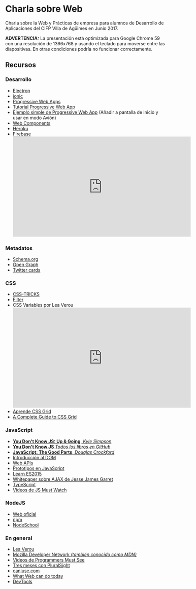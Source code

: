 # Charla sobre Web 

Charla sobre la Web y Prácticas de empresa para alumnos de Desarrollo de Aplicaciones del CIFP Villa de Agüimes en Junio 2017.

**ADVERTENCIA:** La presentación está optimizada para Google Chrome 59 con una resolución de 1366x768 y usando el teclado para moverse entre las diapositivas. En otras condiciones podría no funcionar correctamente.

## Recursos

### Desarrollo
  - [Electron](https://electron.atom.io/)
  - [ionic](https://ionicframework.com/)
  - [Progressive Web Apps](https://developers.google.com/web/progressive-web-apps/)
  - [Tutorial Progressive Web App](https://developers.google.com/web/fundamentals/getting-started/codelabs/your-first-pwapp/)
  - [Ejemplo simple de Progressive Web App](http://airhorner.com) (Añadir a pantalla de inicio y usar en modo Avión)
  - [Web Components](http://www.webcomponents.org)
  - [Heroku](https://www.heroku.com/)
  - [Firebase](https://firebase.google.com/)<iframe width="560" height="315" src="https://www.youtube.com/embed/iosNuIdQoy8?list=PLl-K7zZEsYLmOF_07IayrTntevxtbUxDL" frameborder="0" allowfullscreen></iframe>

### Metadatos
  - [Schema.org](http://schema.org/)
  - [Open Graph](http://ogp.me/)
  - [Twitter cards](https://dev.twitter.com/cards/getting-started)

### CSS
  - [CSS-TRICKS](https://css-tricks.com/)
  - [Filter](https://css-tricks.com/almanac/properties/f/filter/)
  - CSS Variables por Lea Verou<iframe width="560" height="315" src="https://www.youtube.com/embed/kZOJCVvyF-4" frameborder="0" allowfullscreen></iframe>
  - [Aprende CSS Grid](http://cssgridgarden.com/#es)
  - [A Complete Guide to CSS Grid](https://css-tricks.com/snippets/css/complete-guide-grid/)

### JavaScript
  - [**You Don't Know JS: Up & Going**, *Kyle Simpson*](http://shop.oreilly.com/product/0636920039303.do)
  - [**You Don't Know JS** *Todos los libros en GitHub*](https://github.com/getify/You-Dont-Know-JS)
  - [**JavaScript: The Good Parts**, *Douglas Crockford*](http://bdcampbell.net/javascript/book/javascript_the_good_parts.pdf)
  - [Introducción al DOM](https://developer.mozilla.org/en-US/docs/Web/API/Document_Object_Model/Introduction)
  - [Web APIs](https://developer.mozilla.org/en-US/docs/Web/API)
  - [Prototipos en JavaScript](https://developer.mozilla.org/en/docs/Web/JavaScript/Inheritance_and_the_prototype_chain)
  - [Learn ES2015](https://babeljs.io/learn-es2015/)
  - [Whitepaper sobre AJAX de Jesse James Garret](http://adaptivepath.org/ideas/ajax-new-approach-web-applications/)
  - [TypeScript](https://www.typescriptlang.org/)
  - [Vídeos de JS Must Watch](https://github.com/bolshchikov/js-must-watch)

### NodeJS
  - [Web oficial](https://nodejs.org/en/)
  - [npm](https://www.npmjs.com/)
  - [NodeSchool](https://nodeschool.io/es/)

### En general 
 - [Lea Verou](http://lea.verou.me/)
 - [Mozilla Developer Network *(también conocido como MDN)*](https://developer.mozilla.org/es/docs/Web)
 - [Vídeos de Programmers Must See](https://github.com/bolshchikov/programmer-must-see)
 - [Tres meses con PluralSight](https://www.visualstudio.com/es/dev-essentials/?rr=https%3A%2F%2Fwww.google.es%2F)
 - [caniuse.com](http://caniuse.com/)
 - [What Web can do today](https://whatwebcando.today/)
 - [DevTools](https://developer.chrome.com/devtools)